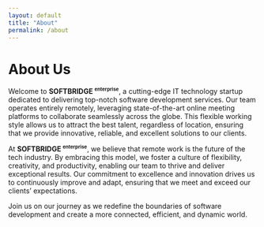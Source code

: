 ```yaml
---
layout: default
title: "About"
permalink: /about
---
```

# About Us 

Welcome to **SOFTBRIDGE <sup><small>enterprise</small></sup>**, a cutting-edge IT technology startup dedicated to delivering top-notch software development services. Our team operates entirely remotely, leveraging state-of-the-art online meeting platforms to collaborate seamlessly across the globe. This flexible working style allows us to attract the best talent, regardless of location, ensuring that we provide innovative, reliable, and excellent solutions to our clients.  

At **SOFTBRIDGE <sup><small>enterprise</small></sup>**, we believe that remote work is the future of the tech industry. By embracing this model, we foster a culture of flexibility, creativity, and productivity, enabling our team to thrive and deliver exceptional results. Our commitment to excellence and innovation drives us to continuously improve and adapt, ensuring that we meet and exceed our clients’ expectations.  

Join us on our journey as we redefine the boundaries of software development and create a more connected, efficient, and dynamic world.
